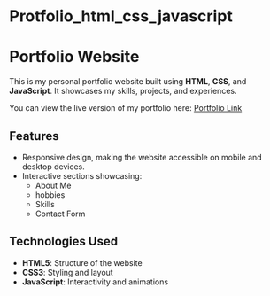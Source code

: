 # Protfolio_html_css_javascript


# Portfolio Website

This is my personal portfolio website built using **HTML**, **CSS**, and **JavaScript**. It showcases my skills, projects, and experiences.

You can view the live version of my portfolio here: [Portfolio Link](https://asmapa.github.io/Protfolio_html_css_javascript/)

## Features

- Responsive design, making the website accessible on mobile and desktop devices.
- Interactive sections showcasing:
  - About Me
  - hobbies
  - Skills
  - Contact Form

## Technologies Used

- **HTML5**: Structure of the website
- **CSS3**: Styling and layout
- **JavaScript**: Interactivity and animations


